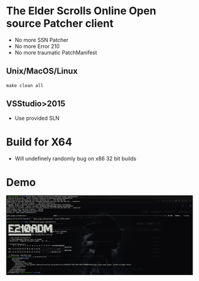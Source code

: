 # The Elder Scrolls Online Open source Patcher client
* No more SSN Patcher
* No more Error 210 
* No more traumatic PatchManifest


## Unix/MacOS/Linux
```
make clean all
```
## VSStudio>2015
* Use provided SLN

# Build for X64
* Will undefinely randomly bug on x86 32 bit builds 

# Demo
![Screenshot](https://github.com/cjbrigato/E210Adm/raw/master/.resources/screenshot.jpg)
